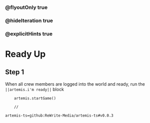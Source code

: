 ### @flyoutOnly true
### @hideIteration true
### @explicitHints true

# Ready Up

## Step 1
When all crew members are logged into the world and ready, run the ``||artemis.i'm ready||`` block

```ghost
    artemis.startGame()
```
```template
    //
```

```package
artemis-ts=github:ReWrite-Media/artemis-ts#v0.0.3
```